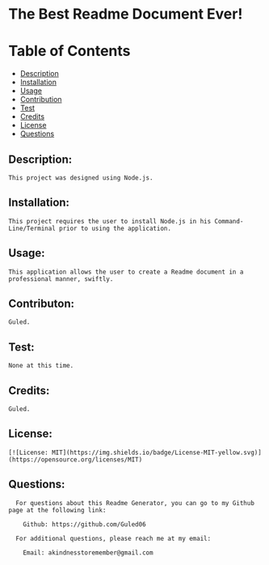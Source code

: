
  
  # The Best Readme Document Ever!

  # Table of Contents

  - [Description](#description)
  - [Installation](#installation)
  - [Usage](#usage)
  - [Contribution](#contribution)
  - [Test](#test)
  - [Credits](#credits)
  - [License](#license)
  - [Questions](#questions)

  ## Description:

    This project was designed using Node.js.
  
  ## Installation:

    This project requires the user to install Node.js in his Command-Line/Terminal prior to using the application.

  ## Usage:

    This application allows the user to create a Readme document in a professional manner, swiftly.

  ## Contributon:

    Guled.

  ## Test:

    None at this time.
  
  ## Credits:

    Guled.

  ## License:

    [![License: MIT](https://img.shields.io/badge/License-MIT-yellow.svg)]
    (https://opensource.org/licenses/MIT)
  
  ## Questions:

      For questions about this Readme Generator, you can go to my Github page at the following link:

        Github: https://github.com/Guled06

      For additional questions, please reach me at my email:

        Email: akindnesstoremember@gmail.com
  
